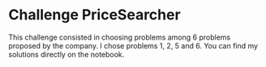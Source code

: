 # Challenge PriceSearcher 

This challenge consisted in choosing problems among 6 problems proposed by the company. I chose problems 1, 2, 5 and 6. You can find my solutions directly on the notebook.